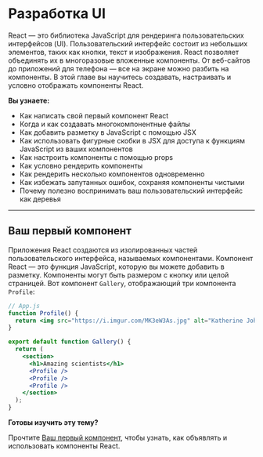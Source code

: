 # Разработка UI

React — это библиотека JavaScript для рендеринга пользовательских интерфейсов (UI). Пользовательский интерфейс состоит из небольших элементов, таких как кнопки, текст и изображения. React позволяет объединять их в многоразовые вложенные компоненты. От веб-сайтов до приложений для телефона — все на экране можно разбить на компоненты. В этой главе вы научитесь создавать, настраивать и условно отображать компоненты React.

**Вы узнаете:**

- Как написать свой первый компонент React
- Когда и как создавать многокомпонентные файлы
- Как добавить разметку в JavaScript с помощью JSX
- Как использовать фигурные скобки в JSX для доступа к функциям JavaScript из ваших компонентов
- Как настроить компоненты с помощью props
- Как условно рендерить компоненты
- Как рендерить несколько компонентов одновременно
- Как избежать запутанных ошибок, сохраняя компоненты чистыми
- Почему полезно воспринимать ваш пользовательский интерфейс как деревья

---

## Ваш первый компонент

Приложения React создаются из изолированных частей пользовательского интерфейса, называемых компонентами. Компонент React — это функция JavaScript, которую вы можете добавить в разметку. Компоненты могут быть размером с кнопку или целой страницей. Вот компонент `Gallery`, отображающий три компонента `Profile`:

```jsx
// App.js
function Profile() {
  return <img src="https://i.imgur.com/MK3eW3As.jpg" alt="Katherine Johnson" />;
}

export default function Gallery() {
  return (
    <section>
      <h1>Amazing scientists</h1>
      <Profile />
      <Profile />
      <Profile />
    </section>
  );
}
```

**Готовы изучить эту тему?**

Прочтите [Ваш первый компонент](<./02. Ваш первый компонент.md>), чтобы узнать, как объявлять и использовать компоненты React.
